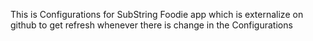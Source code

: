 This is Configurations for SubString Foodie app which is externalize on github to get refresh whenever there is change in the Configurations
